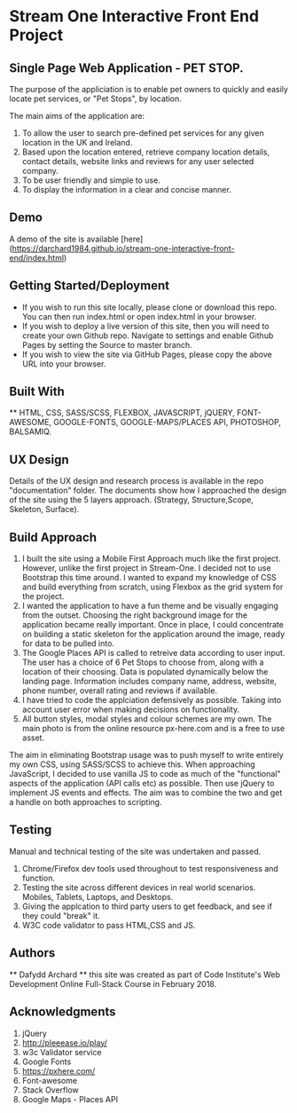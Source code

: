 # Stream One Interactive Front End Project
 
## Single Page Web Application - PET STOP.

The purpose of the appliciation is to enable pet owners to quickly and easily locate pet services, or "Pet Stops", by location.

The main aims of the application are: 

1. To allow the user to search pre-defined pet services for any given location in the UK and Ireland.
2. Based upon the location entered, retrieve company location details, contact details, website links and reviews for any user selected company.
3. To be user friendly and simple to use.
4. To display the information in a clear and concise manner.

## Demo

A demo of the site is available [here] (https://darchard1984.github.io/stream-one-interactive-front-end/index.html)

## Getting Started/Deployment

* If you wish to run this site locally, please clone or download this repo. You can then run index.html or open index.html in your browser.
* If you wish to deploy a live version of this site, then you will need to create your own Github repo. Navigate to settings and enable Github Pages by setting the Source to master branch.
* If you wish to view the site via GitHub Pages, please copy the above URL into your browser. 

## Built With 

** HTML, CSS, SASS/SCSS, FLEXBOX, JAVASCRIPT, jQUERY, FONT-AWESOME, GOOGLE-FONTS, GOOGLE-MAPS/PLACES API, PHOTOSHOP, BALSAMIQ.

## UX Design

Details of the UX design and research process is available in the repo "documentation" folder. The documents show how I approached the design of the site using the 5 layers approach. (Strategy, Structure,Scope, Skeleton, Surface). 

## Build Approach

1. I built the site using a Mobile First Approach much like the first project. However, unlike the first project in Stream-One. I decided not to use Bootstrap this time around. I wanted to expand my knowledge of CSS and build everything from scratch, using Flexbox as the grid system for the project. 
2. I wanted the application to have a fun theme and be visually engaging from the outset. Choosing the right background image for the application became really important. Once in place, I could concentrate on building a static skeleton for the application around the image, ready for data to be pulled into. 
3. The Google Places API is called to retreive data according to user input. The user has a choice of 6 Pet Stops to choose from, along with a location of their choosing. Data is populated dynamically below the landing page. Information includes company name, address, website, phone number, overall rating and reviews if available. 
4. I have tried to code the applciation defensively as possible. Taking into account user error when making decisions on functionality. 
5. All button styles, modal styles and colour schemes are my own. The main photo is from the online resource px-here.com and is a free to use asset.

The aim in eliminating Bootstrap usage was to push myself to write entirely my own CSS, using SASS/SCSS to achieve this. When approaching JavaScript, I decided to use vanilla JS to code as much of the "functional" aspects of the application (API calls etc) as possible. Then use jQuery to implement JS events and effects. The aim was to combine the two and get a handle on both approaches to scripting. 

## Testing

Manual and technical testing of the site was undertaken and passed. 

1. Chrome/Firefox dev tools used throughout to test responsiveness and function.
2. Testing the site across different devices in real world scenarios. Mobiles, Tablets, Laptops, and Desktops.
3. Giving the applcation to third party users to get feedback, and see if they could "break" it.
4. W3C code validator to pass HTML,CSS and JS. 

## Authors

** Dafydd Archard ** this site was created as part of Code Institute's Web Development Online Full-Stack Course in February 2018.

## Acknowledgments

1. jQuery
2. http://pleeease.io/play/
3. w3c Validator service
4. Google Fonts
5. https://pxhere.com/
6. Font-awesome
7. Stack Overflow
8. Google Maps - Places API






